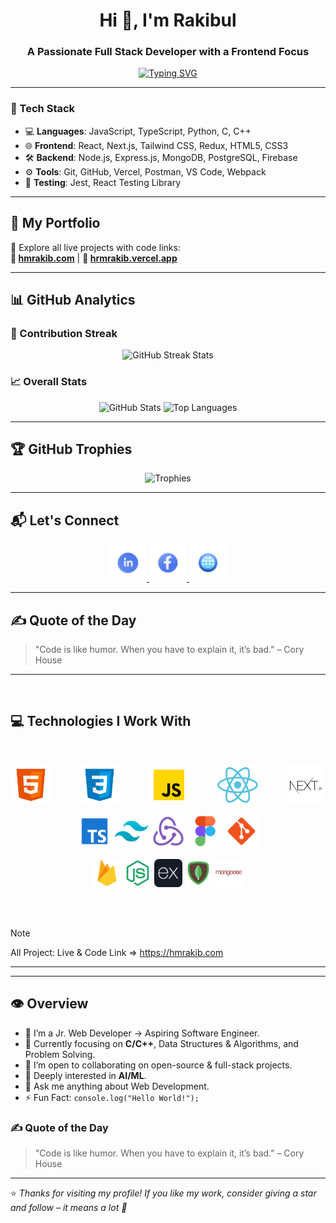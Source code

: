 <h1 align="center">Hi 👋, I'm Rakibul</h1>
<h3 align="center">A Passionate Full Stack Developer with a Frontend Focus</h3>

<p align="center">
  <a href="https://github.com/hrmrakib"><img src="https://readme-typing-svg.demolab.com?font=Fira+Code&size=24&duration=3000&pause=1000&center=true&vCenter=true&width=600&lines=Full+Stack+Developer;Frontend+Focused;Clean+UI+Lover;Open+Source+Enthusiast;Always+Learning+%26+Building" alt="Typing SVG" /></a>
</p>



---

### 🔧 Tech Stack

- 💻 **Languages**: JavaScript, TypeScript, Python, C, C++
- 🌐 **Frontend**: React, Next.js, Tailwind CSS, Redux, HTML5, CSS3
- 🛠 **Backend**: Node.js, Express.js, MongoDB, PostgreSQL, Firebase
- ⚙️ **Tools**: Git, GitHub, Vercel, Postman, VS Code, Webpack
- 🧪 **Testing**: Jest, React Testing Library

---

## 🚀 My Portfolio

🎯 Explore all live projects with code links:  
**🔗 [hmrakib.com](https://hmrakib.com)** | **🔗 [hrmrakib.vercel.app](https://hrmrakib.vercel.app)**

---

## 📊 GitHub Analytics

### 🚀 Contribution Streak

<p align="center"> 
  <img src="https://github-readme-streak-stats.herokuapp.com?user=hrmrakib&theme=react&hide_border=true&background=0D1117&stroke=0D1117&fire=FF1CF7&sideLabels=00F0FF&currStreakNum=FF1CF7&ring=FF1CF7&currStreakLabel=FF1CF7&sideNums=00F0FF" alt="GitHub Streak Stats" />
</p>

### 📈 Overall Stats

<p align="center">
  <img src="https://github-readme-stats.vercel.app/api?username=hrmrakib&show_icons=true&theme=radical" alt="GitHub Stats" height="180" />
  <img src="https://github-readme-stats.vercel.app/api/top-langs/?username=hrmrakib&layout=compact&theme=radical&hide=html,css,scss" alt="Top Languages" height="180"/>
</p>

---

## 🏆 GitHub Trophies

<p align="center">
  <img src="https://github-profile-trophy.vercel.app/?username=hrmrakib&theme=radical&no-frame=true&row=1&column=6" alt="Trophies" />
</p>

---

## 📬 Let's Connect

<p align="center">
  <a href="https://www.linkedin.com/in/hrmrakib">
    <img height="60" src="https://github.com/hrmrakib/hrmrakib/blob/main/images/10464412.png" alt="LinkedIn">
  </a>
  <a href="https://www.facebook.com/hrmrakib">
    <img height="60" src="https://github.com/hrmrakib/hrmrakib/blob/main/images/10464408.png" alt="Facebook">
  </a>
  <a href="https://hrmrakib.vercel.app">
    <img height="60" src="https://github.com/hrmrakib/hrmrakib/blob/main/images/web.png" alt="Website">
  </a>
</p>

---

## ✍️ Quote of the Day

> "Code is like humor. When you have to explain it, it’s bad." – Cory House


-----------------------------------------------------------------------------------------

<br />

## :computer: Technologies I Work With

<br>
<p align="center" style="display:flex; align-items:center; justify-content:space-between; gap:60">
<img height="65" src="https://github.com/hrmrakib/hrmrakib/blob/main/images/tech/html.png"/>
<img height="65" src="https://github.com/hrmrakib/hrmrakib/blob/main/images/tech/css.png"/>
<img height="65" src="https://github.com/hrmrakib/hrmrakib/blob/main/images/tech/javascript.png"/>
<img height="65" src="https://github.com/hrmrakib/hrmrakib/blob/main/images/tech/reactjs.png"/>
<img height="65" src="https://github.com/hrmrakib/hrmrakib/blob/main/images/tech/nextjs.png"/>


</p>

<p align="center">
<img height="55" src="https://github.com/hrmrakib/hrmrakib/blob/main/images/tech/typescript.png"/>
<img height="55" src="https://github.com/hrmrakib/hrmrakib/blob/main/images/tech/tailwind.png"/>
<img height="55" src="https://github.com/hrmrakib/hrmrakib/blob/main/images/tech/redux.png"/>
<img height="55" src="https://github.com/hrmrakib/hrmrakib/blob/main/images/tech/figma.png"/>
<img height="55" src="https://github.com/hrmrakib/hrmrakib/blob/main/images/tech/git.png"/>
</p>

<p align="center">
<img height="45" src="https://github.com/hrmrakib/hrmrakib/blob/main/images/tech/firebase.webp"/>
<img height="45" src="https://github.com/hrmrakib/hrmrakib/blob/main/images/tech/nodejs.png"/>
<img height="45" src="https://github.com/hrmrakib/hrmrakib/blob/main/images/tech/express.png" "Expressjs"/>
<img height="45" src="https://github.com/hrmrakib/hrmrakib/blob/main/images/tech/mongodb.png"/>
<img height="45" src="https://github.com/hrmrakib/hrmrakib/blob/main/images/tech/mongoose.png"/>

</p>

<p align="center"> 

</p><br/>

<br />

> [!NOTE]
> All Project: Live & Code Link => https://hmrakib.com


----------------------------------------------------------------------------------

---

## 👁️ Overview

- 🔭 I’m a Jr. Web Developer → Aspiring Software Engineer.
- 🌱 Currently focusing on **C/C++**, Data Structures & Algorithms, and Problem Solving.
- 👯 I’m open to collaborating on open-source & full-stack projects.
- 🤖 Deeply interested in **AI/ML**.
- 💬 Ask me anything about Web Development.
- ⚡ Fun Fact: `console.log("Hello World!");`


### ✍️ Quote of the Day

> "Code is like humor. When you have to explain it, it’s bad." – Cory House

---

⭐ *Thanks for visiting my profile! If you like my work, consider giving a star and follow – it means a lot 🙌*

